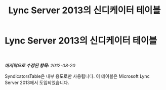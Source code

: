 ﻿---
title: Lync Server 2013의 신디케이터 테이블
TOCTitle: Lync Server 2013의 신디케이터 테이블
ms:assetid: 98739cb8-829e-4baf-90f4-597cb894521e
ms:mtpsurl: https://technet.microsoft.com/ko-kr/library/JJ205102(v=OCS.15)
ms:contentKeyID: 49304474
ms.date: 08/24/2015
mtps_version: v=OCS.15
ms.translationtype: HT
---

# Lync Server 2013의 신디케이터 테이블

 

_**마지막으로 수정된 항목:** 2012-08-20_

SyndicatorsTable은 내부 용도로만 사용됩니다. 이 테이블은 Microsoft Lync Server 2013에서 도입되었습니다.

